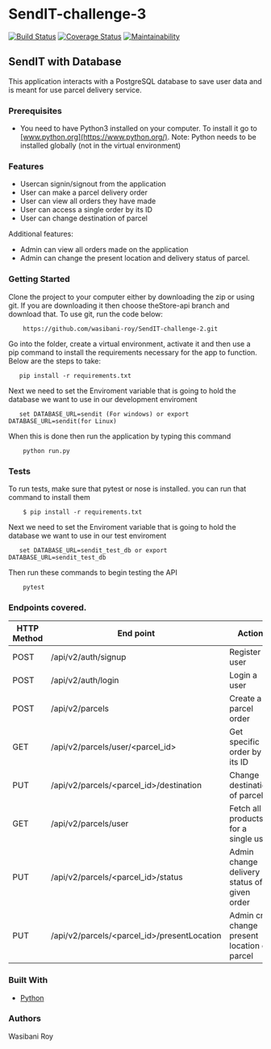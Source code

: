# SendIT-challenge-3

[![Build Status](https://travis-ci.org/wasibani-roy/SendIT-challenge-2.svg?branch=SendIT-api)](https://travis-ci.org/wasibani-roy/SendIT-challenge-2)
[![Coverage Status](https://coveralls.io/repos/github/wasibani-roy/SendIT-challenge-2/badge.svg?branch=SendIT-api)](https://coveralls.io/github/wasibani-roy/SendIT-challenge-2?branch=SendIT-api)
[![Maintainability](https://api.codeclimate.com/v1/badges/2c1a80866d94de0dc9ed/maintainability)](https://codeclimate.com/github/wasibani-roy/SendIT-challenge-2/maintainability)



## SendIT with Database

This application interacts with a PostgreSQL database to save user data and is meant for use parcel delivery service.

### Prerequisites

- You need to have Python3 installed on your computer. To install it go to [www.python.org](https://www.python.org/). Note: Python needs to be installed globally (not in the virtual environment)

### Features

- Usercan signin/signout from the application
- User can make a parcel delivery order
- User can view all orders they have made
- User can access a single order by its ID
- User can change destination of parcel

Additional features:

- Admin can view all orders made on the application
- Admin can change the present location and delivery status of parcel.

### Getting Started

Clone the project to your computer either by downloading the zip or using git. If you are downloading it then choose theStore-api branch and download that. To use git, run the code below:
```
    https://github.com/wasibani-roy/SendIT-challenge-2.git
```

Go into the folder, create a virtual environment, activate it and then use a pip command to install the requirements necessary for the app to function. Below are the steps to take:
```
   pip install -r requirements.txt
```
Next we need to set the Enviroment variable that is going to hold the database we want to 
use in our development enviroment
```
   set DATABASE_URL=sendit (For windows) or export DATABASE_URL=sendit(for Linux)
```
When this is done then run the application by typing this command
```
    python run.py
```



### Tests

To run tests, make sure that pytest or nose is installed. you can run that command to install them
```
    $ pip install -r requirements.txt
```
Next we need to set the Enviroment variable that is going to hold the database we want to 
use in our test enviroment
```
   set DATABASE_URL=sendit_test_db or export DATABASE_URL=sendit_test_db
```
Then run these commands to begin testing the API
```
    pytest
```

### Endpoints covered.

 HTTP Method | End point | Action | Access
-------|-------|-------|-------
 POST | /api/v2/auth/signup | Register a user  
 POST | /api/v2/auth/login | Login a user | 
 POST | /api/v2/parcels | Create a parcel order | only logged in User 
 GET | /api/v2/parcels/user/<parcel_id> | Get specific order by its ID | 
 PUT | /api/v2/parcels/<parcel_id>/destination | Change destination of parcel  
 GET | /api/v2/parcels/user | Fetch all products for a single user |  
 PUT | /api/v2/parcels/<parcel_id>/status | Admin change delivery status of a given order | 
 PUT | /api/v2/parcels/<parcel_id>/presentLocation | Admin cna change present location of parcel |  
 

### Built With
- [Python](https://www.python.org/)

### Authors

Wasibani Roy